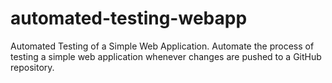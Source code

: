 # automated-testing-webapp
Automated Testing of a Simple Web Application. Automate the process of testing a simple web application whenever changes are pushed to a GitHub repository.
